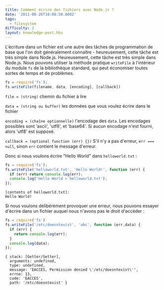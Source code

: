 ```yaml
---
title: Comment écrire des fichiers avec Node.js ?
date: '2011-08-26T10:08:50.000Z'
tags:
  - filesystem
difficulty: 2
layout: knowledge-post.hbs
---
```


L'écriture dans un fichier est une autre des tâches de programmation de base que l'on doit généralement connaître - heureusement, cette tâche est très simple dans Node.js. Heureusement, cette tâche est très simple dans Node.js. Nous pouvons utiliser la méthode pratique `writeFile` à l'intérieur du module `fs` de la bibliothèque standard, qui peut économiser toutes sortes de temps et de problèmes.

```javascript
fs = require('fs');
fs.writeFile(filename, data, [encoding], [callback])
```

`file = (string)` chemin du fichier à lire

`data = (string ou buffer)` les données que vous voulez écrire dans le fichier

`encoding = (chaîne optionnelle)` l'encodage des `data`. Les encodages possibles sont 'ascii', 'utf8', et 'base64'. Si aucun encodage n'est fourni, alors 'utf8' est supposé.

`callback = (optional function (err) {})` S'il n'y a pas d'erreur, `err === null`, sinon `err` contient le message d'erreur.

Donc si nous voulons écrire "Hello World" dans `helloworld.txt` :

```javascript
fs = require('fs');
fs.writeFile('helloworld.txt', 'Hello World!', function (err) {
  if (err) return console.log(err);
  console.log('Hello World > helloworld.txt');
});
```

```
[contents of helloworld.txt]:
Hello World!
```

Si nous voulons délibérément provoquer une erreur, nous pouvons essayer d'écrire dans un fichier auquel nous n'avons pas le droit d'accéder :

```javascript
fs = require('fs')
fs.writeFile('/etc/doesntexist', 'abc', function (err,data) {
  if (err) {
    return console.log(err);
  }
  console.log(data);
});
```

```
{ stack: [Getter/Setter],
  arguments: undefined,
  type: undefined,
  message: 'EACCES, Permission denied \'/etc/doesntexist\'',
  errno: 13,
  code: 'EACCES',
  path: '/etc/doesntexist' }
```
